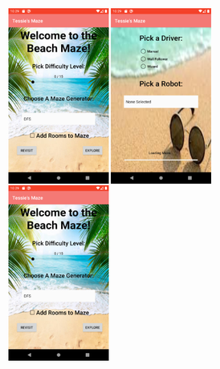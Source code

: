 <img src="874B42D0-EE22-4C6B-934D-3A34E7AE7B77.png" width="200" height="350">

<img src="144D670E-B1A8-467E-9B3C-2AE61072BE78.png" width="200" height="350">

<img src="874B42D0-EE22-4C6B-934D-3A34E7AE7B77.png" width="200" height="350">
